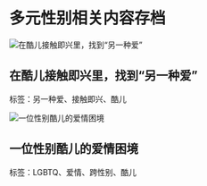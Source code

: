 # 多元性别相关内容存档

![在酷儿接触即兴里，找到“另一种爱”](https://www.biede.com/wp-content/uploads/2023/04/687403d4e8867d6ae8097e3f3a60949-600x600.png)

## 在酷儿接触即兴里，找到“另一种爱”
标签：另一种爱、接触即兴、酷儿

![一位性别酷儿的爱情困境](https://www.biede.com/wp-content/uploads/2021/12/WechatIMG1652-600x459.jpeg)

## 一位性别酷儿的爱情困境
标签：LGBTQ、爱情、跨性别、酷儿